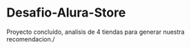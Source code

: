 # Desafio-Alura-Store
Proyecto concluido, analisis de 4 tiendas para generar nuestra recomendacion./
